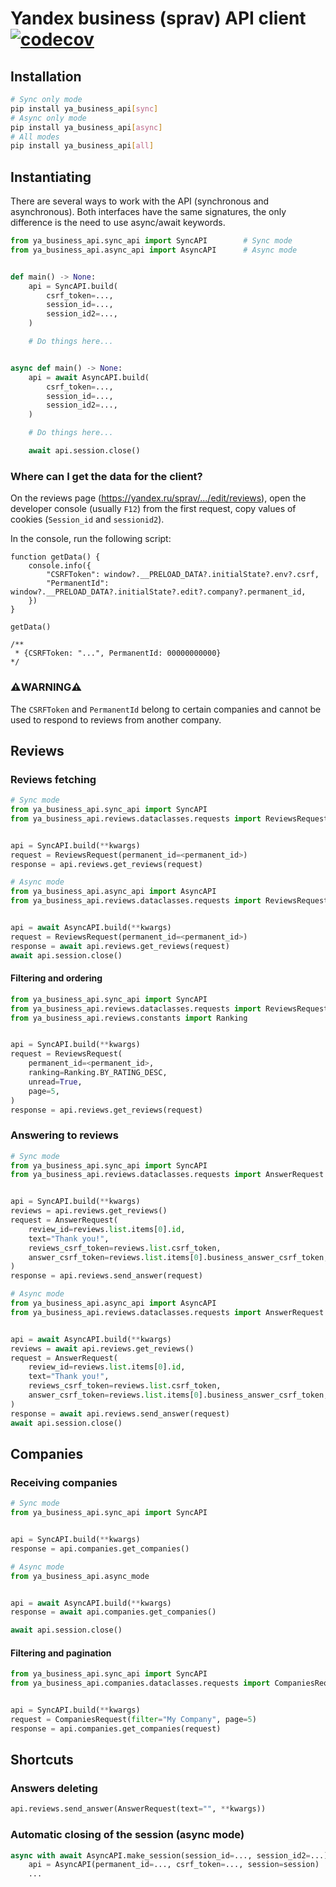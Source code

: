 # Yandex business (sprav) API client [![codecov](https://codecov.io/gh/Kirill-Lekhov/ya-business-api/graph/badge.svg?token=9Q77PG68W1)](https://codecov.io/gh/Kirill-Lekhov/ya-business-api)

## Installation
```sh
# Sync only mode
pip install ya_business_api[sync]
# Async only mode
pip install ya_business_api[async]
# All modes
pip install ya_business_api[all]
```

## Instantiating
There are several ways to work with the API (synchronous and asynchronous).
Both interfaces have the same signatures, the only difference is the need to use async/await keywords.

```python
from ya_business_api.sync_api import SyncAPI		# Sync mode
from ya_business_api.async_api import AsyncAPI		# Async mode


def main() -> None:
	api = SyncAPI.build(
		csrf_token=...,
		session_id=...,
		session_id2=...,
	)

	# Do things here...


async def main() -> None:
	api = await AsyncAPI.build(
		csrf_token=...,
		session_id=...,
		session_id2=...,
	)

	# Do things here...

	await api.session.close()
```

### Where can I get the data for the client?
On the reviews page (https://yandex.ru/sprav/.../edit/reviews), open the developer console (usually `F12`) from the first request, copy values of cookies (`Session_id` and `sessionid2`).

In the console, run the following script:
```JS
function getData() {
	console.info({
		"CSRFToken": window?.__PRELOAD_DATA?.initialState?.env?.csrf,
		"PermanentId": window?.__PRELOAD_DATA?.initialState?.edit?.company?.permanent_id,
	})
}

getData()

/**
 * {CSRFToken: "...", PermanentId: 00000000000}
*/
```

### ⚠️WARNING⚠️
The `CSRFToken` and `PermanentId` belong to certain companies and cannot be used to respond to reviews from another company.

## Reviews
### Reviews fetching
```python
# Sync mode
from ya_business_api.sync_api import SyncAPI
from ya_business_api.reviews.dataclasses.requests import ReviewsRequest


api = SyncAPI.build(**kwargs)
request = ReviewsRequest(permanent_id=<permanent_id>)
response = api.reviews.get_reviews(request)

# Async mode
from ya_business_api.async_api import AsyncAPI
from ya_business_api.reviews.dataclasses.requests import ReviewsRequest


api = await AsyncAPI.build(**kwargs)
request = ReviewsRequest(permanent_id=<permanent_id>)
response = await api.reviews.get_reviews(request)
await api.session.close()
```

#### Filtering and ordering
```python
from ya_business_api.sync_api import SyncAPI
from ya_business_api.reviews.dataclasses.requests import ReviewsRequest
from ya_business_api.reviews.constants import Ranking


api = SyncAPI.build(**kwargs)
request = ReviewsRequest(
	permanent_id=<permanent_id>,
	ranking=Ranking.BY_RATING_DESC,
	unread=True,
	page=5,
)
response = api.reviews.get_reviews(request)
```

### Answering to reviews
```python
# Sync mode
from ya_business_api.sync_api import SyncAPI
from ya_business_api.reviews.dataclasses.requests import AnswerRequest


api = SyncAPI.build(**kwargs)
reviews = api.reviews.get_reviews()
request = AnswerRequest(
	review_id=reviews.list.items[0].id,
	text="Thank you!",
	reviews_csrf_token=reviews.list.csrf_token,
	answer_csrf_token=reviews.list.items[0].business_answer_csrf_token,
)
response = api.reviews.send_answer(request)

# Async mode
from ya_business_api.async_api import AsyncAPI
from ya_business_api.reviews.dataclasses.requests import AnswerRequest


api = await AsyncAPI.build(**kwargs)
reviews = await api.reviews.get_reviews()
request = AnswerRequest(
	review_id=reviews.list.items[0].id,
	text="Thank you!",
	reviews_csrf_token=reviews.list.csrf_token,
	answer_csrf_token=reviews.list.items[0].business_answer_csrf_token,
)
response = await api.reviews.send_answer(request)
await api.session.close()
```

## Companies
### Receiving companies
```python
# Sync mode
from ya_business_api.sync_api import SyncAPI


api = SyncAPI.build(**kwargs)
response = api.companies.get_companies()

# Async mode
from ya_business_api.async_mode


api = await AsyncAPI.build(**kwargs)
response = await api.companies.get_companies()

await api.session.close()
```

#### Filtering and pagination
```python
from ya_business_api.sync_api import SyncAPI
from ya_business_api.companies.dataclasses.requests import CompaniesRequest


api = SyncAPI.build(**kwargs)
request = CompaniesRequest(filter="My Company", page=5)
response = api.companies.get_companies(request)
```

## Shortcuts
### Answers deleting
```python
api.reviews.send_answer(AnswerRequest(text="", **kwargs))
```

### Automatic closing of the session (async mode)
```python
async with await AsyncAPI.make_session(session_id=..., session_id2=...) as session:
	api = AsyncAPI(permanent_id=..., csrf_token=..., session=session)
	...
```
